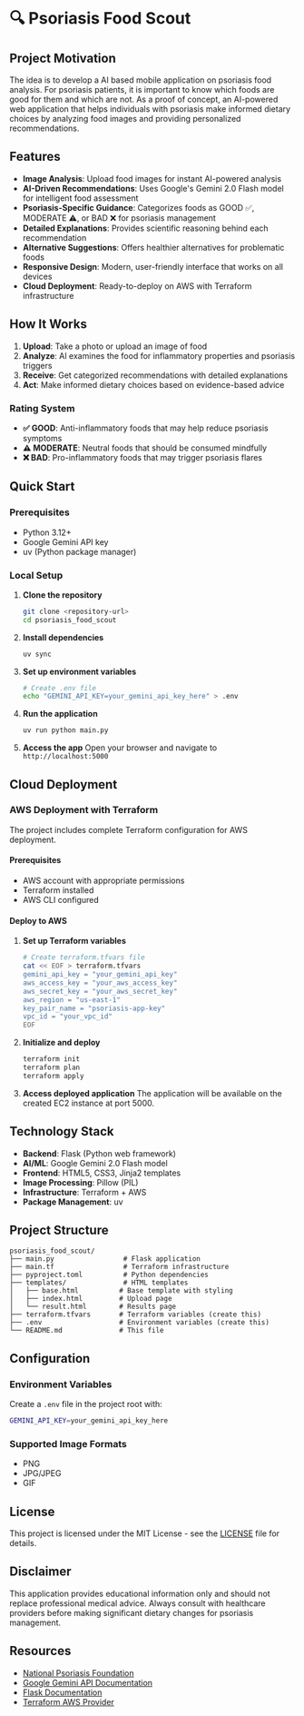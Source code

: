 # 🔍 Psoriasis Food Scout

## Project Motivation

The idea is to develop a AI based mobile application on psoriasis food analysis. For psoriasis patients, it is important to know which foods are good for them and which are not. As a proof of concept, an AI-powered web application that helps individuals with psoriasis make informed dietary choices by analyzing food images and providing personalized recommendations.

## Features

- **Image Analysis**: Upload food images for instant AI-powered analysis
- **AI-Driven Recommendations**: Uses Google's Gemini 2.0 Flash model for intelligent food assessment
- **Psoriasis-Specific Guidance**: Categorizes foods as GOOD ✅, MODERATE ⚠️, or BAD ❌ for psoriasis management
- **Detailed Explanations**: Provides scientific reasoning behind each recommendation
- **Alternative Suggestions**: Offers healthier alternatives for problematic foods
- **Responsive Design**: Modern, user-friendly interface that works on all devices
- **Cloud Deployment**: Ready-to-deploy on AWS with Terraform infrastructure

## How It Works

1. **Upload**: Take a photo or upload an image of food
2. **Analyze**: AI examines the food for inflammatory properties and psoriasis triggers
3. **Receive**: Get categorized recommendations with detailed explanations
4. **Act**: Make informed dietary choices based on evidence-based advice

### Rating System

- **✅ GOOD**: Anti-inflammatory foods that may help reduce psoriasis symptoms
- **⚠️ MODERATE**: Neutral foods that should be consumed mindfully
- **❌ BAD**: Pro-inflammatory foods that may trigger psoriasis flares

## Quick Start

### Prerequisites

- Python 3.12+
- Google Gemini API key
- uv (Python package manager)

### Local Setup

1. **Clone the repository**
   ```bash
   git clone <repository-url>
   cd psoriasis_food_scout
   ```

2. **Install dependencies**
   ```bash
   uv sync
   ```

3. **Set up environment variables**
   ```bash
   # Create .env file
   echo "GEMINI_API_KEY=your_gemini_api_key_here" > .env
   ```

4. **Run the application**
   ```bash
   uv run python main.py
   ```

5. **Access the app**
   Open your browser and navigate to `http://localhost:5000`

## Cloud Deployment

### AWS Deployment with Terraform

The project includes complete Terraform configuration for AWS deployment.

#### Prerequisites
- AWS account with appropriate permissions
- Terraform installed
- AWS CLI configured

#### Deploy to AWS

1. **Set up Terraform variables**
   ```bash
   # Create terraform.tfvars file
   cat << EOF > terraform.tfvars
   gemini_api_key = "your_gemini_api_key"
   aws_access_key = "your_aws_access_key"
   aws_secret_key = "your_aws_secret_key"
   aws_region = "us-east-1"
   key_pair_name = "psoriasis-app-key"
   vpc_id = "your_vpc_id"
   EOF
   ```

2. **Initialize and deploy**
   ```bash
   terraform init
   terraform plan
   terraform apply
   ```

3. **Access deployed application**
   The application will be available on the created EC2 instance at port 5000.

## Technology Stack

- **Backend**: Flask (Python web framework)
- **AI/ML**: Google Gemini 2.0 Flash model
- **Frontend**: HTML5, CSS3, Jinja2 templates
- **Image Processing**: Pillow (PIL)
- **Infrastructure**: Terraform + AWS
- **Package Management**: uv

## Project Structure

```
psoriasis_food_scout/
├── main.py                 # Flask application
├── main.tf                 # Terraform infrastructure
├── pyproject.toml          # Python dependencies
├── templates/              # HTML templates
│   ├── base.html          # Base template with styling
│   ├── index.html         # Upload page
│   └── result.html        # Results page
├── terraform.tfvars       # Terraform variables (create this)
├── .env                   # Environment variables (create this)
└── README.md              # This file
```

## Configuration

### Environment Variables

Create a `.env` file in the project root with:

```bash
GEMINI_API_KEY=your_gemini_api_key_here
```

### Supported Image Formats

- PNG
- JPG/JPEG
- GIF



## License

This project is licensed under the MIT License - see the [LICENSE](LICENSE) file for details.

## Disclaimer

This application provides educational information only and should not replace professional medical advice. Always consult with healthcare providers before making significant dietary changes for psoriasis management.

## Resources

- [National Psoriasis Foundation](https://www.psoriasis.org/)
- [Google Gemini API Documentation](https://ai.google.dev/)
- [Flask Documentation](https://flask.palletsprojects.com/)
- [Terraform AWS Provider](https://registry.terraform.io/providers/hashicorp/aws/latest)